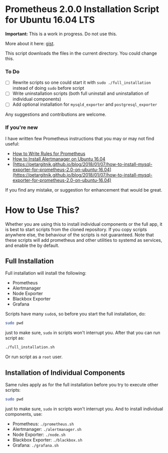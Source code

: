 # Prometheus 2.0.0 Installation Script for Ubuntu 16.04 LTS

**Important:** This is a work in progress. Do not use this.

More about it here: [gist](https://gist.github.com/petarGitNik/18ae938aaef4c4ff58189df8a4fc7de9).

This script downloads the files in the current directory. You could change this.

### To Do

- [ ] Rewrite scripts so one could start it with `sudo ./full_installation` instead of doing `sudo` before script
- [ ] Write uninstallation scripts (both full uninstall and uninstallation of individual components)
- [ ] Add optional installation for `mysqld_exporter` and `postgresql_exporter`

Any suggestions and contributions are welcome.

### If you're new

I have written few Prometheus instructions that you may or may not find useful:

* [How to Write Rules for Prometheus](https://petargitnik.github.io/blog/2018/01/04/how-to-write-rules-for-prometheus)
* [How to Install Alertmanager on Ubuntu 16.04](https://petargitnik.github.io/blog/2018/01/03/how-to-install-alertmanager-on-ubuntu-16.04)
* [https://petargitnik.github.io/blog/2018/01/07/how-to-install-mysql-exporter-for-prometheus-2.0-on-ubuntu-16.04](https://petargitnik.github.io/blog/2018/01/07/how-to-install-mysql-exporter-for-prometheus-2.0-on-ubuntu-16.04)

If you find any mistake, or suggestion for enhancement that would be great.

# How to Use This?

Whether you are using this to install individual components or the full app, it is best to start scripts from the cloned repository. If you copy scripts anywhere else, the behaviour of the scripts is not guaranteed. Note that these scripts will add prometheus and other utilities to systemd as services, and enable the by default.

## Full Installation

Full installation will install the following:

* Prometheus
* Alertmanager
* Node Exporter
* Blackbox Exporter
* Grafana

Scripts have many `sudo`s, so before you start the full installation, do:

```bash
sudo pwd
```

just to make sure, `sudo` in scripts won't interrupt you. After that you can run script as:

```bash
./full_installation.sh
```

Or run script as a `root` user.

## Installation of Individual Components

Same rules apply as for the full installation before you try to execute other scripts:

```bash
sudo pwd
```

just to make sure, `sudo` in scripts won't interrupt you. And to install individual components, use:

* Prometheus: `./prometheus.sh`
* Alertmanager: `./alertmanager.sh`
* Node Exporter: `./node.sh`
* Blackbox Exporter: `./blackbox.sh`
* Grafana: `./grafana.sh`
